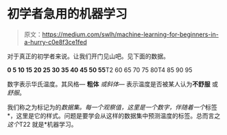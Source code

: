 # 初学者急用的机器学习

> 原文：<https://medium.com/swlh/machine-learning-for-beginners-in-a-hurry-c0e8f3ce1fed>

对于真正的初学者来说。让我们开门见山吧。见下面的数据。

**0 5 10 15 20 25 30 35 40 45 50 55**T2 60 65 70 75 80T4 85 90 95

数字表示华氏温度。其风格— **粗体** *或斜体—* 表示温度是否被某人认为**不舒服** 或*舒服*。

我们称之为标记为的*数据集。每一个观察值，这里是一个数字，伴随着一个*标签*，这里是它的样式。问题是要学会从这样的数据集中预测温度的标签。总而言之*这个*T22 就是*机器学习。
